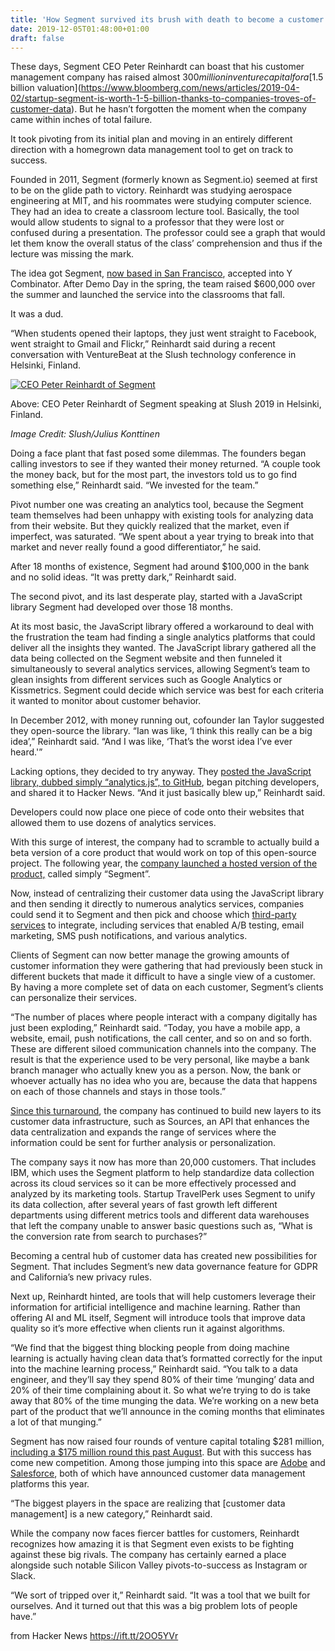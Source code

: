 ```yaml
---
title: 'How Segment survived its brush with death to become a customer data unicorn'
date: 2019-12-05T01:48:00+01:00
draft: false
---
```


These days, Segment CEO Peter Reinhardt can boast that his customer management company has raised almost $300 million in venture capital for a [$1.5 billion valuation](https://www.bloomberg.com/news/articles/2019-04-02/startup-segment-is-worth-1-5-billion-thanks-to-companies-troves-of-customer-data). But he hasn’t forgotten the moment when the company came within inches of total failure.

It took pivoting from its initial plan and moving in an entirely different direction with a homegrown data management tool to get on track to success.

Founded in 2011, Segment (formerly known as Segment.io) seemed at first to be on the glide path to victory. Reinhardt was studying aerospace engineering at MIT, and his roommates were studying computer science. They had an idea to create a classroom lecture tool. Basically, the tool would allow students to signal to a professor that they were lost or confused during a presentation. The professor could see a graph that would let them know the overall status of the class’ comprehension and thus if the lecture was missing the mark.

The idea got Segment, [now based in San Francisco](https://segment.com/), accepted into Y Combinator. After Demo Day in the spring, the team raised $600,000 over the summer and launched the service into the classrooms that fall.

It was a dud.

“When students opened their laptops, they just went straight to Facebook, went straight to Gmail and Flickr,” Reinhardt said during a recent conversation with VentureBeat at the Slush technology conference in Helsinki, Finland.

[![CEO Peter Reinhardt of Segment](https://venturebeat.com/wp-content/uploads/2019/11/49099806486_1f1403e51c_k.jpg?w=800&resize=800%2C533&strip=all)](https://venturebeat.com/wp-content/uploads/2019/11/49099806486_1f1403e51c_k.jpg?strip=all)

Above: CEO Peter Reinhardt of Segment speaking at Slush 2019 in Helsinki, Finland.

_Image Credit: Slush/Julius Konttinen_

Doing a face plant that fast posed some dilemmas. The founders began calling investors to see if they wanted their money returned. “A couple took the money back, but for the most part, the investors told us to go find something else,” Reinhardt said. “We invested for the team.”

Pivot number one was creating an analytics tool, because the Segment team themselves had been unhappy with existing tools for analyzing data from their website. But they quickly realized that the market, even if imperfect, was saturated. “We spent about a year trying to break into that market and never really found a good differentiator,” he said.

After 18 months of existence, Segment had around $100,000 in the bank and no solid ideas. “It was pretty dark,” Reinhardt said.

The second pivot, and its last desperate play, started with a JavaScript library Segment had developed over those 18 months.

At its most basic, the JavaScript library offered a workaround to deal with the frustration the team had finding a single analytics platforms that could deliver all the insights they wanted. The JavaScript library gathered all the data being collected on the Segment website and then funneled it simultaneously to several analytics services, allowing Segment’s team to glean insights from different services such as Google Analytics or Kissmetrics. Segment could decide which service was best for each criteria it wanted to monitor about customer behavior.

In December 2012, with money running out, cofounder Ian Taylor suggested they open-source the library. “Ian was like, ‘I think this really can be a big idea’,” Reinhardt said. “And I was like, ‘That’s the worst idea I’ve ever heard.'”

Lacking options, they decided to try anyway. They [posted the JavaScript library, dubbed simply “analytics.js”, to GitHub](https://github.com/segmentio/analytics-java), began pitching developers, and shared it to Hacker News. “And it just basically blew up,” Reinhardt said.

Developers could now place one piece of code onto their websites that allowed them to use dozens of analytics services.

With this surge of interest, the company had to scramble to actually build a beta version of a core product that would work on top of this open-source project. The following year, the [company launched a hosted version of the product,](https://venturebeat.com/2013/06/03/segment-io-launches-ios-and-android-sdks-to-enable-every-app-analytics-solution-all-at-once/) called simply “Segment”.

Now, instead of centralizing their customer data using the JavaScript library and then sending it directly to numerous analytics services, companies could send it to Segment and then pick and choose which [third-party services](https://segment.com/catalog/) to integrate, including services that enabled A/B testing, email marketing, SMS push notifications, and various analytics.

Clients of Segment can now better manage the growing amounts of customer information they were gathering that had previously been stuck in different buckets that made it difficult to have a single view of a customer. By having a more complete set of data on each customer, Segment’s clients can personalize their services.

“The number of places where people interact with a company digitally has just been exploding,” Reinhardt said. “Today, you have a mobile app, a website, email, push notifications, the call center, and so on and so forth. These are different siloed communication channels into the company. The result is that the experience used to be very personal, like maybe a bank branch manager who actually knew you as a person. Now, the bank or whoever actually has no idea who you are, because the data that happens on each of those channels and stays in those tools.”

[Since this turnaround](https://venturebeat.com/2014/10/08/dropping-the-io-segment-picks-up-15m-to-become-a-bigger-customer-data-hub/), the company has continued to build new layers to its customer data infrastructure, such as Sources, an API that enhances the data centralization and expands the range of services where the information could be sent for further analysis or personalization.

The company says it now has more than 20,000 customers. That includes IBM, which uses the Segment platform to help standardize data collection across its cloud services so it can be more effectively processed and analyzed by its marketing tools. Startup TravelPerk uses Segment to unify its data collection, after several years of fast growth left different departments using different metrics tools and different data warehouses that left the company unable to answer basic questions such as, “What is the conversion rate from search to purchases?”

Becoming a central hub of customer data has created new possibilities for Segment. That includes Segment’s new data governance feature for GDPR and California’s new privacy rules.

Next up, Reinhardt hinted, are tools that will help customers leverage their information for artificial intelligence and machine learning. Rather than offering AI and ML itself, Segment will introduce tools that improve data quality so it’s more effective when clients run it against algorithms.

“We find that the biggest thing blocking people from doing machine learning is actually having clean data that’s formatted correctly for the input into the machine learning process,” Reinhardt said. “You talk to a data engineer, and they’ll say they spend 80% of their time ‘munging’ data and 20% of their time complaining about it. So what we’re trying to do is take away that 80% of the time munging the data. We’re working on a new beta part of the product that we’ll announce in the coming months that eliminates a lot of that munging.”

Segment has now raised four rounds of venture capital totaling $281 million, [including a $175 million round this past August](https://www.globenewswire.com/news-release/2019/04/02/1795157/0/en/Segment-Raises-175-Million-Series-D-to-Liberate-Customer-Data-from-CRM-and-Usher-in-a-New-Era-of-Customer-Relationships.html). But with this success has come new competition. Among those jumping into this space are [Adobe](https://venturebeat.com/2019/09/10/adobe-reimagines-customer-journey-as-layers-of-data-in-a-photoshop-image/) and [Salesforce](https://venturebeat.com/2019/06/18/salesforce-announces-a-customer-data-platform-to-unify-all-marketing-data/), both of which have announced customer data management platforms this year.

“The biggest players in the space are realizing that \[customer data management\] is a new category,” Reinhardt said.

While the company now faces fiercer battles for customers, Reinhardt recognizes how amazing it is that Segment even exists to be fighting against these big rivals. The company has certainly earned a place alongside such notable Silicon Valley pivots-to-success as Instagram or Slack.

“We sort of tripped over it,” Reinhardt said. “It was a tool that we built for ourselves. And it turned out that this was a big problem lots of people have.”

  
  
from Hacker News https://ift.tt/2OO5YVr